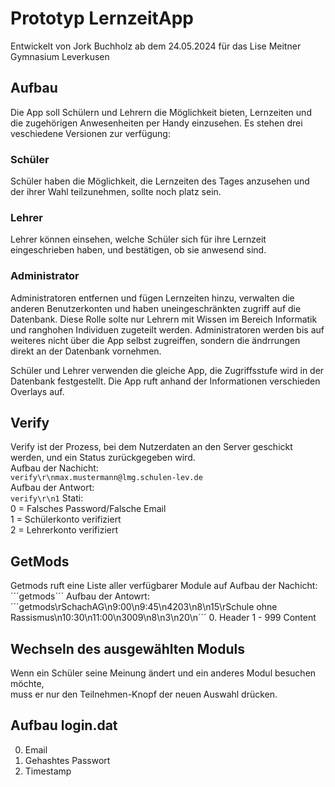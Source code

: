 # Prototyp LernzeitApp
Entwickelt von Jork Buchholz ab dem 24.05.2024 für das Lise Meitner Gymnasium Leverkusen
## Aufbau
Die App soll Schülern und Lehrern die Möglichkeit bieten, Lernzeiten und die zugehörigen Anwesenheiten per Handy einzusehen.
Es stehen drei veschiedene Versionen zur verfügung:
### Schüler
Schüler haben die Möglichkeit, die Lernzeiten des Tages anzusehen und der ihrer Wahl teilzunehmen, sollte noch platz sein.
### Lehrer
Lehrer können einsehen, welche Schüler sich für ihre Lernzeit eingeschrieben haben,
und bestätigen, ob sie anwesend sind.
### Administrator
Administratoren entfernen und fügen Lernzeiten hinzu, verwalten die anderen Benutzerkonten und haben uneingeschränkten zugriff auf die Datenbank.
Diese Rolle solte nur Lehrern mit Wissen im Bereich Informatik und ranghohen Individuen zugeteilt werden.
Administratoren werden bis auf weiteres nicht über die App selbst zugreiffen, sondern die ändrrungen direkt an der Datenbank vornehmen.

Schüler und Lehrer verwenden die gleiche App, die Zugriffsstufe wird in der Datenbank festgestellt. Die App ruft anhand der Informationen verschieden Overlays auf.

## Verify
Verify ist der Prozess, bei dem Nutzerdaten an den Server geschickt werden, und ein Status zurückgegeben wird.  
Aufbau der Nachicht:  
```verify\r\nmax.mustermann@lmg.schulen-lev.de```  
Aufbau der Antwort:  
```verify\r\n1```
Stati:  
0 = Falsches Password/Falsche Email  
1 = Schülerkonto verifiziert  
2 = Lehrerkonto  verifiziert   
## GetMods
Getmods ruft eine Liste aller verfügbarer Module auf
Aufbau der Nachicht:
´´´getmods´´´
Aufbau der Antowrt:
´´´getmods\rSchachAG\n9:00\n9:45\n4203\n8\n15\rSchule ohne Rassismus\n10:30\n11:00\n3009\n8\n3\n20\n´´´
0.      Header
1 - 999 Content
## Wechseln des ausgewählten Moduls
Wenn ein Schüler seine Meinung ändert und ein anderes Modul besuchen möchte,  
muss er nur den Teilnehmen-Knopf der neuen Auswahl drücken.
## Aufbau login.dat
0. Email
1. Gehashtes Passwort
2. Timestamp
